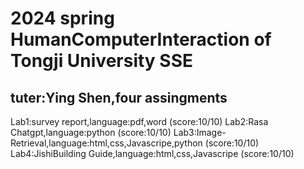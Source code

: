 <h1>2024 spring HumanComputerInteraction of Tongji University SSE</h1>
<h2>tuter:Ying Shen,four assingments</h2>
  Lab1:survey report,language:pdf,word  (score:10/10)
  Lab2:Rasa Chatgpt,language:python  (score:10/10)
  Lab3:Image-Retrieval,language:html,css,Javascripe,python  (score:10/10)
  Lab4:JishiBuilding Guide,language:html,css,Javascripe  (score:10/10)
